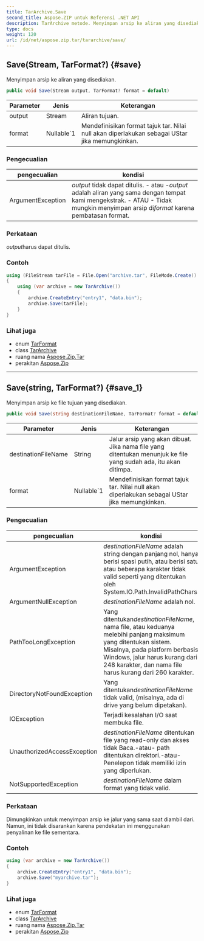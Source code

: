 ```yaml
---
title: TarArchive.Save
second_title: Aspose.ZIP untuk Referensi .NET API
description: TarArchive metode. Menyimpan arsip ke aliran yang disediakan.
type: docs
weight: 120
url: /id/net/aspose.zip.tar/tararchive/save/
---
```

## Save(Stream, TarFormat?) {#save}

Menyimpan arsip ke aliran yang disediakan.

```csharp
public void Save(Stream output, TarFormat? format = default)
```

| Parameter | Jenis | Keterangan |
| --- | --- | --- |
| output | Stream | Aliran tujuan. |
| format | Nullable`1 | Mendefinisikan format tajuk tar. Nilai null akan diperlakukan sebagai UStar jika memungkinkan. |

### Pengecualian

| pengecualian | kondisi |
| --- | --- |
| ArgumentException | *output* tidak dapat ditulis. - atau -*output* adalah aliran yang sama dengan tempat kami mengekstrak. - ATAU - Tidak mungkin menyimpan arsip di*format* karena pembatasan format. |

### Perkataan

*output*harus dapat ditulis.

### Contoh

```csharp
using (FileStream tarFile = File.Open("archive.tar", FileMode.Create))
{
    using (var archive = new TarArchive())
    {
        archive.CreateEntry("entry1", "data.bin");        
        archive.Save(tarFile);
    }
}       
```

### Lihat juga

* enum [TarFormat](../../tarformat/)
* class [TarArchive](../)
* ruang nama [Aspose.Zip.Tar](../../tararchive/)
* perakitan [Aspose.Zip](../../../)

---

## Save(string, TarFormat?) {#save_1}

Menyimpan arsip ke file tujuan yang disediakan.

```csharp
public void Save(string destinationFileName, TarFormat? format = default)
```

| Parameter | Jenis | Keterangan |
| --- | --- | --- |
| destinationFileName | String | Jalur arsip yang akan dibuat. Jika nama file yang ditentukan menunjuk ke file yang sudah ada, itu akan ditimpa. |
| format | Nullable`1 | Mendefinisikan format tajuk tar. Nilai null akan diperlakukan sebagai UStar jika memungkinkan. |

### Pengecualian

| pengecualian | kondisi |
| --- | --- |
| ArgumentException | *destinationFileName* adalah string dengan panjang nol, hanya berisi spasi putih, atau berisi satu atau beberapa karakter tidak valid seperti yang ditentukan oleh System.IO.Path.InvalidPathChars. |
| ArgumentNullException | *destinationFileName* adalah nol. |
| PathTooLongException | Yang ditentukan*destinationFileName*, nama file, atau keduanya melebihi panjang maksimum yang ditentukan sistem. Misalnya, pada platform berbasis Windows, jalur harus kurang dari 248 karakter, dan nama file harus kurang dari 260 karakter. |
| DirectoryNotFoundException | Yang ditentukan*destinationFileName* tidak valid, (misalnya, ada di drive yang belum dipetakan). |
| IOException | Terjadi kesalahan I/O saat membuka file. |
| UnauthorizedAccessException | *destinationFileName* ditentukan file yang read-only dan akses tidak Baca.-atau- path ditentukan direktori.-atau- Penelepon tidak memiliki izin yang diperlukan. |
| NotSupportedException | *destinationFileName* dalam format yang tidak valid. |

### Perkataan

Dimungkinkan untuk menyimpan arsip ke jalur yang sama saat diambil dari. Namun, ini tidak disarankan karena pendekatan ini menggunakan penyalinan ke file sementara.

### Contoh

```csharp
using (var archive = new TarArchive())
{
    archive.CreateEntry("entry1", "data.bin");        
    archive.Save("myarchive.tar");
}       
```

### Lihat juga

* enum [TarFormat](../../tarformat/)
* class [TarArchive](../)
* ruang nama [Aspose.Zip.Tar](../../tararchive/)
* perakitan [Aspose.Zip](../../../)


